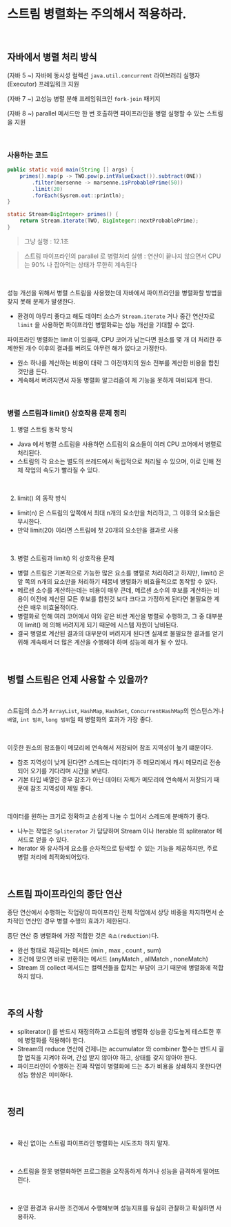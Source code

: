 # 스트림 병렬화는 주의해서 적용하라.

</br>

## 자바에서 병렬 처리 방식
(자바 5 ~) 자바에 동시성 컬렉션 `java.util.concurrent` 라이브러리 실행자(Executor) 프레임워크 지원

(자바 7 ~) 고성능 병렬 분해 프레임워크인 `fork-join` 패키지

(자바 8 ~) parallel 메서드만 한 번 호출하면 파이프라인을 병렬 실행할 수 있는 스트림을 지원

</br>

### 사용하는 코드 

```java
public static void main(String [] args) {
	primes().map(p -> TWO.pow(p.intValueExact()).subtract(ONE))
		.filter(mersenne -> marsenne.isProbablePrime(50))
		.limit(20)
		.forEach(Sysrem.out::println);
}

static Stream<BigInteger> primes() {
	return Stream.iterate(TWO, BigInteger::nextProbablePrime);
}
```
> 그냥 실행 : 12.1초

> 스트림 파이프라인의 parallel 로 병렬처리 실행 : 연산이 끝나지 않으면서 CPU는 90% 나 잡아먹는 상태가 무한히 계속된다

</br>

성능 개선을 위해서 병렬 스트림을 사용했는데 자바에서 파이프라인을 병렬화할 방법을 찾지 못해 문제가 발생한다.
- 환경이 아무리 좋다고 해도 데이터 소스가 `Stream.iterate` 거나 중간 연산자로 `limit` 을 사용하면 파이프라인 병렬화로는 성능 개선을 기대할 수 없다.

파이프라인 병렬화는 limit 이 있을때, CPU 코어가 남는다면 원소를 몇 개 더 처리한 후 제한된 개수 이후의 결과를 버려도 아무런 해가 없다고 가정한다.
- 원소 하나를 계산하는 비용이 대략 그 이전까지의 원소 전부를 계산한 비용을 합친 것만큼 든다.
- 계속해서 버려지면서 자동 병렬화 알고리즘이 제 기능을 못하게 마비되게 한다.

</br>

### 병렬 스트림과 limit() 상호작용 문제 정리

1. 병렬 스트림 동작 방식
- Java 에서 병렬 스트림을 사용하면 스트림의 요소들이 여러 CPU 코어에서 병렬로 처리된다.
- 스트림의 각 요소는 별도의 쓰레드에서 독립적으로 처리될 수 있으며, 이로 인해 전체 작업의 속도가 빨라질 수 있다.

</br>

2. limit() 의 동작 방식
- limit(n) 은 스트림의 앞쪽에서 최대 n개의 요소만을 처리하고, 그 이후의 요소들은 무시한다.
- 만약 limit(20) 이라면 스트림에 첫 20개의 요소만을 결과로 사용

</br>

3. 병렬 스트림과 limit() 의 상호작용 문제
- 병렬 스트림은 기본적으로 가능한 많은 요소를 병렬로 처리하려고 하지만, limit() 은 앞 쪽의 n개의 요소만을 처리하기 때뭉네 병렬화가 비효율적으로 동작할 수 있다.
- 메르센 소수를 계산하는데는 비용이 매우 큰데, 메르센 소수의 후보를 계산하는 비용이 이전에 계산된 모든 후보를 합친것 보다 크다고 가정하게 된다면 불필요한 계산은 배우 비효율적이다.
- 병렬화로 인해 여러 코어에서 이와 같은 비싼 계산을 병렬로 수행하고, 그 중 대부분이 limit() 에 의해 버려지게 되기 때문에 시스템 자원이 낭비된다.
- 결국 병렬로 계산된 결과의 대부분이 버려지게 된다면 실제로 불필요한 결과를 얻기 위해 계속해서 더 많은 계산을 수행해야 하며 성능에 해가 될 수 있다.


</br>

## 병렬 스트림은 언제 사용할 수 있을까?

</br>

스트림의 소스가 `ArrayList`, `HashMap`, `HashSet`, `ConcurrentHashMap`의 인스턴스거나 `배열`, `int 범위`, `long 범위`일 때 병렬화의 효과가 가장 좋다.

</br>

이웃한 원소의 참조들이 메모리에 연속해서 저장되어 참조 지역성이 높기 떄문이다.
- 참조 지역성이 낮게 된다면? 스레드는 데이터가 주 메모리에서 캐시 메모리로 전송되어 오기를 기다리며 시간을 보낸다.
- 기본 타입 배열인 경우 참조가 아닌 데이터 자체가 메모리에 연속해서 저장되기 때문에 참조 지역성이 제일 좋다.

</br>

데이터를 원하는 크기로 정확하고 손쉽게 나눌 수 있어서 스레드에 분배하기 좋다.
- 나누는 작업은 `Spliterator` 가 담당하며 Stream 이나 Iterable 의 spliterator 메서드로 얻을 수 있다.
- Iterator 와 유사하게 요소를 순차적으로 탐색할 수 있는 기능을 제공하지만, 주로 병렬 처리에 최적화되어있다.


</br>


## 스트림 파이프라인의 종단 연산

종단 연산에서 수행하는 작업량이 파이프라인 전체 작업에서 상당 비중을 차지하면서 순차적인 연산인 경우 병렬 수행의 효과가 제한된다.

종단 연산 중 병렬화에 가장 적합한 것은 `축소(reduction)`다.
- 완선 형태로 제공되는 메서드 (min , max , count , sum)
- 조건에 맞으면 바로 반환하는 메서드 (anyMatch ,  allMatch , noneMatch)
- Stream 의 collect 메서드는 컬렉션들을 합치는 부담이 크기 때문에 병렬화에 적합하지 않다.

</br>

## 주의 사항
- spliterator() 를 반드시 재정의하고 스트림의 병렬화 성능을 강도높게 테스트한 후에 병렬화를 적용해야 한다.
- Stream의 reduce 연산에 건제니는 accumulator 와 combiner 함수는 반드시 결합 법칙을 지켜야 하며, 간섭 받지 않아야 하고, 상태를 갖지 않아야 한다.
- 파이프라인이 수행하는 진짜 작업이 병렬화에 드는 추가 비용을 상쇄하지 못한다면 성능 향상은 미미하다.


</br>

## 정리

</br>

- 확신 없이는 스트림 파이프라인 병렬화는 시도조차 하지 말자.

</br>

- 스트림을 잘못 병렬화하면 프로그램을 오작동하게 하거나 성능을 급격하게 떨어뜨린다.

</br>

- 운영 환경과 유사한 조건에서 수행해보며 성능지표를 유심히 관찰하고 확실하면 사용하자.
